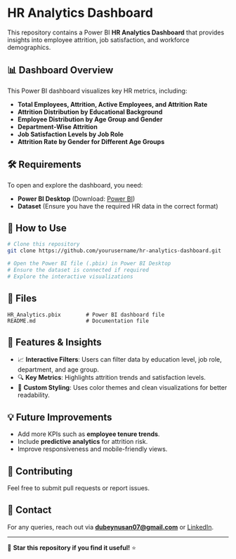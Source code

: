 # HR Analytics Dashboard

This repository contains a Power BI **HR Analytics Dashboard** that provides insights into employee attrition, job satisfaction, and workforce demographics.

## 📊 Dashboard Overview
This Power BI dashboard visualizes key HR metrics, including:
- **Total Employees, Attrition, Active Employees, and Attrition Rate**
- **Attrition Distribution by Educational Background**
- **Employee Distribution by Age Group and Gender**
- **Department-Wise Attrition**
- **Job Satisfaction Levels by Job Role**
- **Attrition Rate by Gender for Different Age Groups**

## 🛠️ Requirements
To open and explore the dashboard, you need:
- **Power BI Desktop** (Download: [Power BI](https://powerbi.microsoft.com/))
- **Dataset** (Ensure you have the required HR data in the correct format)

## 🚀 How to Use
```sh
# Clone this repository
git clone https://github.com/yourusername/hr-analytics-dashboard.git

# Open the Power BI file (.pbix) in Power BI Desktop
# Ensure the dataset is connected if required
# Explore the interactive visualizations
```

## 📂 Files
```
HR_Analytics.pbix        # Power BI dashboard file
README.md                # Documentation file
```

## 📌 Features & Insights
- 📈 **Interactive Filters**: Users can filter data by education level, job role, department, and age group.
- 🔍 **Key Metrics**: Highlights attrition trends and satisfaction levels.
- 🎨 **Custom Styling**: Uses color themes and clean visualizations for better readability.

## 💡 Future Improvements
- Add more KPIs such as **employee tenure trends**.
- Include **predictive analytics** for attrition risk.
- Improve responsiveness and mobile-friendly views.

## 🤝 Contributing
Feel free to submit pull requests or report issues.

## 📧 Contact
For any queries, reach out via **[dubeynusan07@gmail.com](mailto:dubeynusan07@gmail.com)** or [LinkedIn](https://www.linkedin.com/in/nusan-dubey-32a875229/).

---

🚀 **Star this repository if you find it useful!** ⭐

